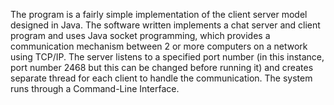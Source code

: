 The program is a fairly simple implementation of the client server model designed in Java.
The software written implements a chat server and client program and uses Java socket programming, which provides a communication mechanism between 2 or more computers on a network using TCP/IP. The server listens to a specified port number (in this instance, port number 2468 but this can be changed before running it) and creates separate thread for each client to handle the communication. 
The system runs through a Command-Line Interface. 
